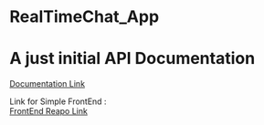 ﻿# RealTimeChat_App

# A just initial API Documentation  


[Documentation Link](https://documenter.getpostman.com/view/11905199/2s9YRE1WjF)

Link for Simple FrontEnd :  
[FrontEnd Reapo Link](https://github.com/obaidofj/Socket_Simple_FrontBack)